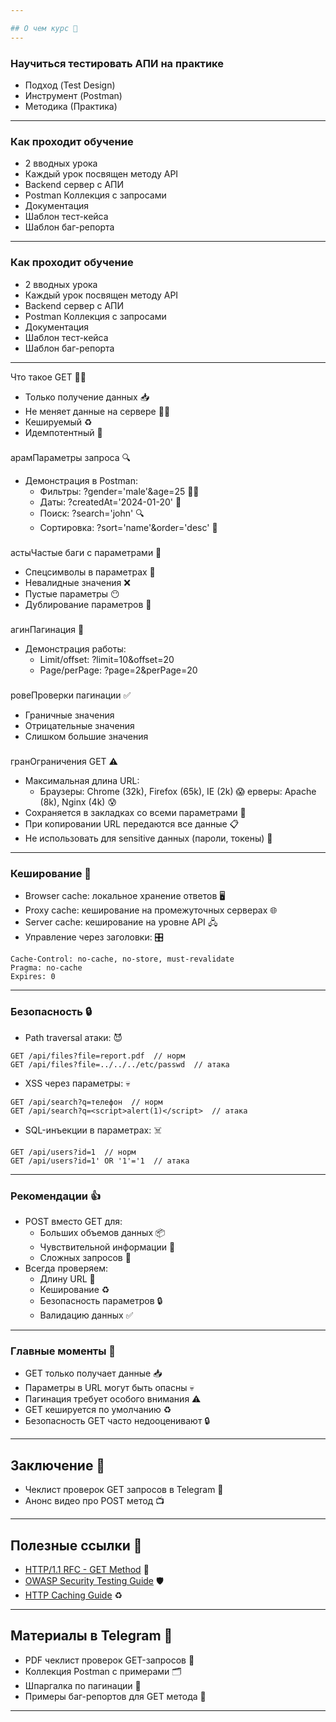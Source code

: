 ```yaml
---

## О чем курс 🚀
---
```


### Научиться тестировать АПИ на практике

+ Подход (Test Design)
+ Инструмент (Postman)
+ Методика (Практика)

---

### Как проходит обучение

+ 2 вводных урока
+ Каждый урок посвящен методу API
+ Backend сервер с АПИ
+ Postman Коллекция с запросами
+ Документация
+ Шаблон тест-кейса
+ Шаблон баг-репорта
---

### Как проходит обучение

+ 2 вводных урока
+ Каждый урок посвящен методу API
+ Backend сервер с АПИ
+ Postman Коллекция с запросами
+ Документация
+ Шаблон тест-кейса
+ Шаблон баг-репорта
---

Что такое GET 🤷‍♂️

+ Только получение данных 📥
+ Не меняет данные на сервере 🙅‍♂️
+ Кешируемый ♻️
+ Идемпотентный 🔂

###

арамПараметры запроса 🔍

+ Демонстрация в Postman:
  + Фильтры: ?gender='male'&age=25 🕵️‍♂️
  + Даты: ?createdAt='2024-01-20' 📅
  + Поиск: ?search='john' 🔍
  + Сортировка: ?sort='name'&order='desc' 🔽

###

астыЧастые баги с параметрами 🐞

+ Спецсимволы в параметрах 🤪
+ Невалидные значения ❌ 
+ Пустые параметры 😶
+ Дублирование параметров 🤕

###

агинПагинация 📜

+ Демонстрация работы:
  + Limit/offset: ?limit=10&offset=20
  + Page/perPage: ?page=2&perPage=20

###

ровеПроверки пагинации ✅

+ Граничные значения
+ Отрицательные значения  
+ Слишком большие значения

###

гранОграничения GET ⚠️

+ Максимальная длина URL:
  + Браузеры: Chrome (32k), Firefox (65k), IE (2k) 😱
ерверы: Apache (8k), Nginx (4k) 😰
+ Сохраняется в закладках со всеми параметрами 🔖
+ При копировании URL передаются все данные 📋
+ Не использовать для sensitive данных (пароли, токены) 🙊

---

### Кеширование 💾

+ Browser cache: локальное хранение ответов 🖥️
+ Proxy cache: кеширование на промежуточных серверах 🌐
+ Server cache: кеширование на уровне API 🖧
+ Управление через заголовки: 🎛️
```
Cache-Control: no-cache, no-store, must-revalidate
Pragma: no-cache 
Expires: 0
```

---

### Безопасность 🔒

+ Path traversal атаки: 😈
```
GET /api/files?file=report.pdf  // норм
GET /api/files?file=../../../etc/passwd  // атака 
```
+ XSS через параметры: 💀 
```
GET /api/search?q=телефон  // норм
GET /api/search?q=<script>alert(1)</script>  // атака
```
+ SQL-инъекции в параметрах: ☠️
```  
GET /api/users?id=1  // норм
GET /api/users?id=1' OR '1'='1  // атака
```

---

### Рекомендации 👍

+ POST вместо GET для:
  + Больших объемов данных 📦
  + Чувствительной информации 🔐
  + Сложных запросов 🤯
+ Всегда проверяем:
  + Длину URL 📏
  + Кеширование ♻️
  + Безопасность параметров 🔒
  + Валидацию данных ✅

---

### Главные моменты 🎯

+ GET только получает данные 📥
+ Параметры в URL могут быть опасны 💀
+ Пагинация требует особого внимания ⚠️
+ GET кешируется по умолчанию ♻️
+ Безопасность GET часто недооценивают 🔒

---

## Заключение 🎉

+ Чеклист проверок GET запросов в Telegram 📝
+ Анонс видео про POST метод 📺

---

## Полезные ссылки 🔗

+ [HTTP/1.1 RFC - GET Method](https://tools.ietf.org/html/rfc7231#section-4.3.1) 📖
+ [OWASP Security Testing Guide](https://owasp.org/www-project-web-security-testing-guide/) 🛡️
+ [HTTP Caching Guide](https://developer.mozilla.org/en-US/docs/Web/HTTP/Caching) ♻️

--- 

## Материалы в Telegram 📨

+ PDF чеклист проверок GET-запросов 📄
+ Коллекция Postman с примерами 🗂️
+ Шпаргалка по пагинации 📜
+ Примеры баг-репортов для GET метода 🐞

---
